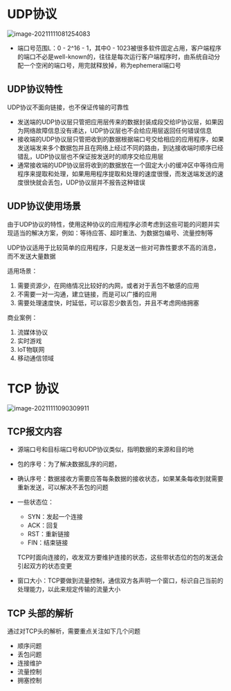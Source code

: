 # UDP协议

![image-20211111081254083](../image/image-20211111081254083.png)

- 端口号范围L：0 - 2^16 - 1，其中0 - 1023被很多软件固定占用，客户端程序的端口不必是well-known的，往往是每次运行客户端程序时，由系统自动分配一个空闲的端口号，用完就释放掉，称为ephemeral端口号



## UDP协议特性

UDP协议不面向链接，也不保证传输的可靠性

- 发送端的UDP协议层只管把应用层传来的数据封装成段交给IP协议层，如果因为网络故障信息没有递达，UDP协议层也不会给应用层返回任何错误信息
- 接收端的UDP协议层只管把收到的数据根据端口号交给相应的应用程序，如果发送端发来多个数据包并且在网络上经过不同的路由，到达接收端时顺序已经错乱，UDP协议层也不保证按发送时的顺序交给应用层
- 通常接收端的UDP协议层将收到的数据放在一个固定大小的缓冲区中等待应用程序来提取和处理，如果用用程序提取和处理的速度很慢，而发送端发送的速度很快就会丢包，UDP协议层并不报告这种错误



## UDP协议使用场景

由于UDP协议的特性，使用这种协议的应用程序必须考虑到这些可能的问题并实现适当的解决方案，例如：等待应答、超时重法、为数据包编号、流量控制等

UDP协议适用于比较简单的应用程序，只是发送一些对可靠性要求不高的消息，而不发送大量数据

适用场景：

1. 需要资源少，在网络情况比较好的内网，或者对于丢包不敏感的应用
2. 不需要一对一沟通，建立链接，而是可以广播的应用
3. 需要处理速度快，时延低，可以容忍少数丢包，并且不考虑网络拥塞

商业案例：

1. 流媒体协议
2. 实时游戏
3. IoT物联网
4. 移动通信领域





# TCP 协议

![image-20211111090309911](../image/image-20211111090309911.png)



## TCP报文内容

- 源端口号和目标端口号和UDP协议类似，指明数据的来源和目的地

- 包的序号：为了解决数据乱序的问题，

- 确认序号：数据接收方需要应答每条数据的接收状态，如果某条每收到就需要重新发送，可以解决不丢包的问题

- 一些状态位：

  - SYN：发起一个连接
  - ACK：回复
  - RST：重新链接
  - FIN：结束链接

  TCP时面向连接的，收发双方要维护连接的状态，这些带状态位的包的发送会引起双方的状态变更

- 窗口大小：TCP要做到流量控制，通信双方各声明一个窗口，标识自己当前的处理能力，以此来规定传输的流量大小



## TCP 头部的解析

通过对TCP头的解析，需要重点关注如下几个问题

- 顺序问题
- 丢包问题
- 连接维护
- 流量控制
- 拥塞控制

